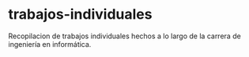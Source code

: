 # trabajos-individuales
Recopilacion de trabajos individuales hechos a lo largo de la carrera de ingeniería en informática.
